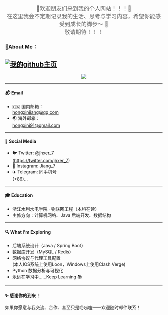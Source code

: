 <!-- 顶部头像介绍块 -->

<h1 id="hello-title" class="typewriter"
    style="text-align: center; font-size: 2.2rem; color: #333; margin-top: -100px; margin-bottom: 0.5rem;">
  👋Hello, 我是 <strong style="color:#2937f0;">江宏鑫</strong>
</h1>



<p style="text-align: center; font-size: 1.1rem; color: #666;">
  🤩欢迎朋友们来到我的个人网站！！！🤩<br>
  在这里我会不定期记录我的生活、思考与学习内容，希望你能感受到成长的脚步～ 🚀<br>
  敬请期待！！！
</p>



<!-- 分割线后是正文内容模块 -->
### 📌About Me：

[![我的github主页](https://img.shields.io/badge/我的github主页-github-blue?logo=github)](https://github.com/jhx77)
----
<p align="center">
  <img src="https://github-readme-stats.vercel.app/api?username=jhx77&show_icons=true&theme=radical&border_radius=15" />
</p>

----

#### 📬 Email
- 🇨🇳  国内邮箱：  
    hongxinjiang@qq.com  
- 🌏 海外邮箱：  
    hongxinj91@gmail.com  

---

#### 📱 Social Media
- 🐦 Twitter: @jhxer_7  
(https://twitter.com/jhxer_7)
- 📸 Instagram: Jiang_7
- ✈️ Telegram: 同手机号  
(+86)...

----

#### 🎓 Education
- 浙江水利水电学院 · 物联网工程（本科在读）
- 主修方向：计算机网络、Java 后端开发、数据结构

----

#### 🔍 What I'm Exploring
- 后端系统设计（Java / Spring Boot）
- 数据库开发（MySQL / Redis）
- 网络协议与代理工具配置  
(本人IOS系统上使用Loon，Windows上使用Clash Verge)
- Python 数据分析与可视化
- 永远在学习中……Keep Learning 📚

----

#### ✨ 感谢你的到来！
如果你愿意与我交流、合作、甚至只是唠唠嗑——欢迎随时邮件联系！

